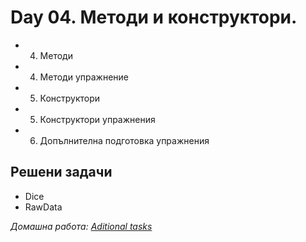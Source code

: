 # Day 04. Методи и конструктори.
- 04. Методи
- 04. Методи упражнение
- 05. Конструктори
- 05. Конструктори упражнения
- 06. Допълнителна подготовка упражнения

## Решени задачи
- Dice
- RawData

_Домашна работа: [Aditional tasks](06.%20Допълнителна%20подготовка%20упражнения.pdf)_